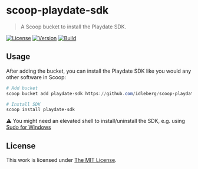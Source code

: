 # scoop-playdate-sdk

> A Scoop bucket to install the Playdate SDK.

[![License](https://img.shields.io/github/license/idleberg/scoop-playdate-sdk?style=for-the-badge)](LICENSE)
[![Version](https://img.shields.io/github/v/release/idleberg/scoop-playdate-sdk?style=for-the-badge)](https://github.com/idleberg/scoop-playdate-sdk/releases)
[![Build](https://img.shields.io/github/workflow/status/idleberg/scoop-playdate-sdk/test?style=for-the-badge)](https://github.com/idleberg/scoop-playdate-sdk/releases)

## Usage

After adding the bucket, you can install the Playdate SDK like you would any other software in Scoop:

```powershell
# Add bucket
scoop bucket add playdate-sdk https://github.com/idleberg/scoop-playdate-sdk.git

# Install SDK
scoop install playdate-sdk
```

:warning: You might need an elevated shell to install/uninstall the SDK, e.g. using [Sudo for Windows](http://blog.lukesampson.com/sudo-for-windows)

## License

This work is licensed under [The MIT License](LICENSE).
